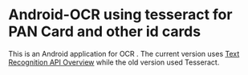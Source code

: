 Android-OCR using tesseract for PAN Card and other id cards
====

This is an  Android application for OCR . The current version uses [Text Recognition API Overview](https://developers.google.com/vision/text-overview) while the old version used Tesseract.

